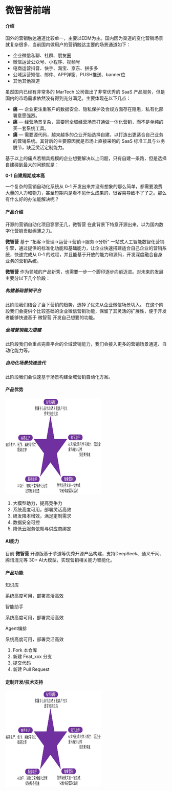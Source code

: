 # 微智营前端

#### 介绍
国外的营销触达通道比较单一，主要以EDM为主。国内因为渠道的变化营销场景就复杂很多，当前国内做用户的营销触达主要的场景通道如下：

- 企业微信私聊、社群、朋友圈
- 微信运营公众号、小程序、视频号
- 电商运营抖音、快手、淘宝、京东、拼多多
- 公域运营短信、邮件、APP弹窗、PUSH推送、banner位
- 其他其他渠道

虽然国内已经有非常多的 MarTech 公司做出了非常优秀的 SaaS 产品服务，但是国内的市场需求依然没有得到充分满足。主要体现在以下几点：


-  **痛**  — 企业更注重客户的数据安全、隐私保护及合规方面存在隐患，私有化部署意愿强烈。
-  **痛**  — 经营场景复杂，需要同全域经营场景打通做一体化营销，而不是单纯的买一套系统工具。
-  **痛**  — 需要源代码，越来越多的企业开始选择自建，以打造出更适合自己业务的营销系统。其背后的主要原因就是市场上直接采购的 SaaS 标准工具与业务脱节，缺乏灵活定制能力。

基于以上的痛点若稍具规模的企业想要解决以上问题，只有自建一条路，但是选择自建碰到最大的问题就是：

 **0-1 自建周期成本高** 

一个复杂的营销自动化系统从 0-1 开发出来并没有想象的那么简单，都需要浪费大量的人力和物力，甚至短期内是看不见什么成果的，很容易导致不了了之。那么有什么好的办法能解决呢？



#### 产品介绍
开源的营销自动化项目寥寥无几，微智营 在此背景下特意开源出来，以为国内数字化营销贡献绵薄之力。

 **微智营**  基于 “拓客->管理->运营->营销->服务->分析” 一站式人工智能数智化营销引擎，通过提供的标准化功能和基础能力，让企业快速搭建适合自己企业的营销系统，快速完成从 0-1 的过程，并且能基于开放的能力和源码，开发深度融合自身业务的营销系统。

 **微智营**  作为领域的产品新秀，也需要一步一个脚印逐步向前迈进。对未来的发展主要分以下几个阶段：

##### 构建基础营销平台

此阶段我们结合了当下营销的趋势，选择了优先从企业微信场景切入。 在这个阶段我们会提供个比较基础的企业微信营销功能，保留了其灵活的扩展性，便于开发者能够快速基于 微智营 开发自己想要的功能。

##### 全域营销能力搭建

此阶段我们会重点完善平台的全域营销能力，我们会接入更多的营销场景通道、自动化能力等。

##### 自动化场景快速迭代

此阶段我们会快速基于场景构建全域营销自动化方案。

#### 产品优势

<img src="./docs/20250321150727.png" width="300" height="300" alt="描述文字">

1.  大模型助力，提高竞争力
2.  系统高度可用，部署灵活高效
3.  研发降本增效，满足定制需求
4.  数据安全可控
5.  降低云服务依赖与供应商绑定


#### AI能力

目前  **微智营**  开源版基于芋道等优秀开源产品构建，支持DeepSeek、通义千问、腾讯混元等 30+ AI大模型，实现营销相关能力智能化。


#### 产品功能

知识库

系统高度可用，部署灵活高效

智能助手

系统高度可用，部署灵活高效

Agent编排

系统高度可用，部署灵活高效

1.  Fork 本仓库
2.  新建 Feat_xxx 分支
3.  提交代码
4.  新建 Pull Request


#### 定制开发/技术支持

<img src="./docs/20250321150727.png" width="300" height="300" alt="描述文字">
